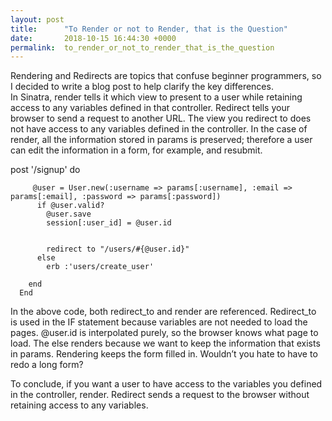```yaml
---
layout: post
title:      "To Render or not to Render, that is the Question"
date:       2018-10-15 16:44:30 +0000
permalink:  to_render_or_not_to_render_that_is_the_question
---
```



Rendering and Redirects are topics that confuse beginner programmers, so I decided to write a blog post to help clarify the key differences.  
In Sinatra, render tells it which view to present to a user while retaining access to any variables defined in that controller. Redirect tells your browser to send a request to another URL.  The view you redirect to does not have access to any variables defined in the controller. In the case of render, all the information stored in params is preserved; therefore a user can edit the information in a form, for example, and resubmit. 

post '/signup' do
        
         @user = User.new(:username => params[:username], :email => params[:email], :password => params[:password])
          if @user.valid?
            @user.save
            session[:user_id] = @user.id
    

            redirect to "/users/#{@user.id}"
          else 
            erb :'users/create_user'
          
        end
      End


In the above code, both redirect_to and render are referenced. Redirect_to is used in the IF statement because variables are not needed to load the pages. @user.id is interpolated purely, so the browser knows what page to load. The else renders because we want to keep the information that exists in params. Rendering keeps the form filled in. Wouldn’t you hate to have to redo a long form? 

To conclude, if you want a user to have access to the variables you defined in the controller, render. Redirect sends a request to the browser without retaining access to any variables. 
